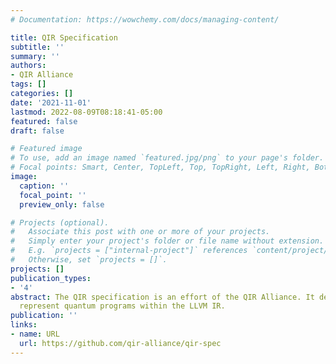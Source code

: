 ```yaml
---
# Documentation: https://wowchemy.com/docs/managing-content/

title: QIR Specification
subtitle: ''
summary: ''
authors:
- QIR Alliance
tags: []
categories: []
date: '2021-11-01'
lastmod: 2022-08-09T08:18:41-05:00
featured: false
draft: false

# Featured image
# To use, add an image named `featured.jpg/png` to your page's folder.
# Focal points: Smart, Center, TopLeft, Top, TopRight, Left, Right, BottomLeft, Bottom, BottomRight.
image:
  caption: ''
  focal_point: ''
  preview_only: false

# Projects (optional).
#   Associate this post with one or more of your projects.
#   Simply enter your project's folder or file name without extension.
#   E.g. `projects = ["internal-project"]` references `content/project/deep-learning/index.md`.
#   Otherwise, set `projects = []`.
projects: []
publication_types:
- '4'
abstract: The QIR specification is an effort of the QIR Alliance. It defines how to
  represent quantum programs within the LLVM IR.
publication: ''
links:
- name: URL
  url: https://github.com/qir-alliance/qir-spec
---
```

